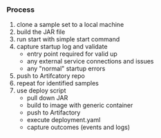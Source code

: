 ### Process

1. clone a sample set to a local machine
2. build the JAR file
3. run start with simple start command
4. capture startup log and validate
     - entry point required for valid up
     - any external service connections and issues
     - any "normal" startup errors
6. push to Artifcatory repo
7. repeat for identified samples
8. use deploy script
     - pull down JAR
     - build to image with generic container
     - push to Artifactory
     - execute deployment.yaml
     - capture outcomes (events and logs)
